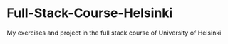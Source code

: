 # Full-Stack-Course-Helsinki
My exercises and project in the full stack course of University of Helsinki
